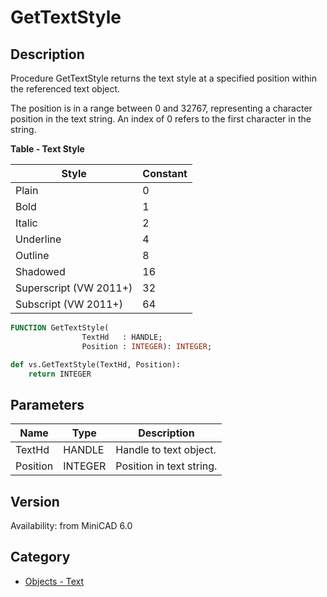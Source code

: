 # GetTextStyle

## Description
Procedure GetTextStyle returns the text style at a specified position within the referenced text object.

The position is in a range between 0 and 32767, representing a character position in the text string. An index of 0 refers to the first character in the string.

**Table - Text Style**

| Style                | Constant |
|----------------------|----------|
| Plain                | 0        |
| Bold                 | 1        |
| Italic               | 2        |
| Underline            | 4        |
| Outline              | 8        |
| Shadowed             | 16       |
| Superscript (VW 2011+)| 32      |
| Subscript (VW 2011+) | 64       |

```pascal
FUNCTION GetTextStyle(
				TextHd   : HANDLE;
				Position : INTEGER): INTEGER;
```

```python
def vs.GetTextStyle(TextHd, Position):
    return INTEGER
```

## Parameters
|Name|Type|Description|
|---|---|---|
|TextHd|HANDLE|Handle to text object.|
|Position|INTEGER|Position in text string.|

## Version
Availability: from MiniCAD 6.0

## Category
* [Objects - Text](../Categories/Objects%20-%20Text.md)
